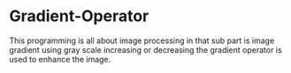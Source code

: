 # Gradient-Operator
This programming is all about image processing in that sub part is image gradient using gray scale increasing or decreasing the gradient operator is used to enhance the image.
